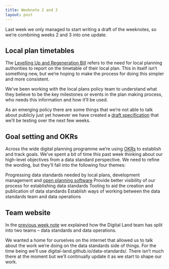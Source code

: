 ```yaml
---
title: Weeknote 2 and 3
layout: post
---
```


Last week we only managed to start writing a draft of the weeknotes, so we’re combining weeks 2 and 3 into one update.

## Local plan timetables

The [Levelling Up and Regeneration Bill](https://bills.parliament.uk/publications/49177/documents/2671) refers to the need for local planning authorities to report on the timetable of their local plan. This in itself isn’t something new, but we’re hoping to make the process for doing this simpler and more consistent. 

We’ve been working with the local plans policy team to understand what they believe to be the key milestones or events in the plan making process, who needs this information and how it’ll be used.

As an emerging policy there are some things that we’re not able to talk about publicly just yet however we have created a [draft specification](https://digital-land.github.io/specification/specification/development-plan/) that we’ll be testing over the next few weeks.

## Goal setting and OKRs

Across the wide digital planning programme we’re using [OKRs](https://en.wikipedia.org/wiki/OKR) to establish and track goals. We’ve spent a bit of time this past week thinking about our high-level objectives from a data standard perspective. We need to refine the wording, but they’ll fall into the following four themes:

Progressing data standards needed by local plans, development management and [open planning software](https://opendigitalplanning.org/)
Provide better visibility of our process for establishing data standards
Tooling to aid the creation and publication of data standards
Establish ways of working between the data standards team and data operations

## Team website

In the [previous week note](https://digital-land.github.io/data-standards/weeknote/2023/03/24/weeknote-1.html) we explained how the Digital Land team has split into two teams – data standards and data operations.

We wanted a home for ourselves on the internet that allowed us to talk about the work we’re doing on the data standards side of things. For the time being we’ll use digital-land.github.io/data-standards/. There isn’t much there at the moment but we’ll continually update it as we start to shape our work.